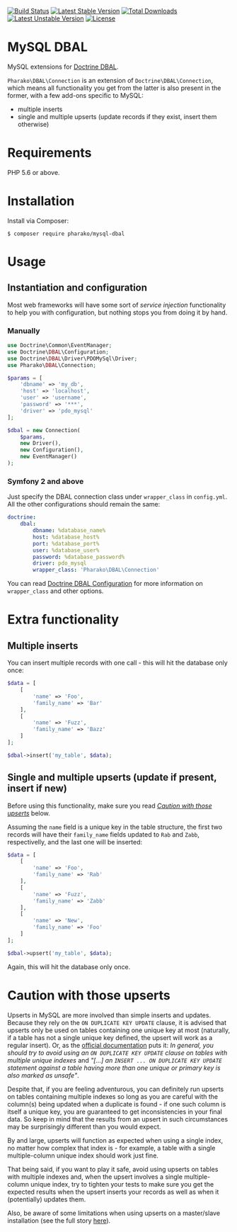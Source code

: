 [![Build Status](https://travis-ci.org/pharako/mysql-dbal.svg?branch=master)](https://travis-ci.org/pharako/mysql-dbal) [![Latest Stable Version](https://poser.pugx.org/pharako/mysql-dbal/v/stable)](https://packagist.org/packages/pharako/mysql-dbal) [![Total Downloads](https://poser.pugx.org/pharako/mysql-dbal/downloads)](https://packagist.org/packages/pharako/mysql-dbal) [![Latest Unstable Version](https://poser.pugx.org/pharako/mysql-dbal/v/unstable)](https://packagist.org/packages/pharako/mysql-dbal) [![License](https://poser.pugx.org/pharako/mysql-dbal/license)](https://packagist.org/packages/pharako/mysql-dbal)

MySQL DBAL
==========

MySQL extensions for [Doctrine DBAL](https://github.com/doctrine/dbal).

`Pharako\DBAL\Connection` is an extension of `Doctrine\DBAL\Connection`, which means all functionality you get from the latter is also present in the former, with a few add-ons specific to MySQL:

* multiple inserts
* single and multiple upserts (update records if they exist, insert them otherwise)

# Requirements

PHP 5.6 or above.

# Installation

Install via Composer:

```SHELL
$ composer require pharako/mysql-dbal
```

# Usage

## Instantiation and configuration

Most web frameworks will have some sort of *service injection* functionality to help you with configuration, but nothing stops you from doing it by hand.

### Manually

```PHP
use Doctrine\Common\EventManager;
use Doctrine\DBAL\Configuration;
use Doctrine\DBAL\Driver\PDOMySql\Driver;
use Pharako\DBAL\Connection;

$params = [
    'dbname' => 'my_db',
    'host' => 'localhost',
    'user' => 'username',
    'password' => '***',
    'driver' => 'pdo_mysql'
];

$dbal = new Connection(
    $params,
    new Driver(),
    new Configuration(),
    new EventManager()
);
```

### Symfony 2 and above

Just specify the DBAL connection class under `wrapper_class` in `config.yml`. All the other configurations should remain the same:

```YAML
doctrine:
    dbal:
        dbname: %database_name%
        host: %database_host%
        port: %database_port%
        user: %database_user%
        password: %database_password%
        driver: pdo_mysql
        wrapper_class: 'Pharako\DBAL\Connection'
```

You can read [Doctrine DBAL Configuration](http://symfony.com/doc/current/reference/configuration/doctrine.html#doctrine-dbal-configuration) for more information on `wrapper_class` and other options.

# Extra functionality

## Multiple inserts

You can insert multiple records with one call - this will hit the database only once:

```PHP
$data = [
    [
        'name' => 'Foo',
        'family_name' => 'Bar'
    ],
    [
        'name' => 'Fuzz',
        'family_name' => 'Bazz'
    ]
];

$dbal->insert('my_table', $data);
```

## Single and multiple upserts (update if present, insert if new)

Before using this functionality, make sure you read [*Caution with those upserts*](#caution-with-those-upserts) below.

Assuming the `name` field is a unique key in the table structure, the first two records will have their `family_name` fields updated to `Rab` and `Zabb`, respectivelly, and the last one will be inserted:

```PHP
$data = [
    [
        'name' => 'Foo',
        'family_name' => 'Rab'
    ],
    [
        'name' => 'Fuzz',
        'family_name' => 'Zabb'
    ],
    [
        'name' => 'New',
        'family_name' => 'Foo'
    ]
];

$dbal->upsert('my_table', $data);
```

Again, this will hit the database only once.

# Caution with those upserts

Upserts in MySQL are more involved than simple inserts and updates. Because they rely on the `ON DUPLICATE KEY UPDATE` clause, it is advised that upserts only be used on tables containing one unique key at most (naturally, if a table has not a single unique key defined, the upsert will work as a regular insert). Or, as the [official documentation](https://dev.mysql.com/doc/refman/5.7/en/insert-on-duplicate.html) puts it: *In general, you should try to avoid using an `ON DUPLICATE KEY UPDATE` clause on tables with multiple unique indexes* and *"[...] an `INSERT ... ON DUPLICATE KEY UPDATE` statement against a table having more than one unique or primary key is also marked as unsafe"*.

Despite that, if you are feeling adventurous, you can definitely run upserts on tables containing multiple indexes so long as you are careful with the column(s) being updated when a duplicate is found - if one such column is itself a unique key, you are guaranteed to get inconsistencies in your final data. So keep in mind that the results from an upsert in such circumstances may be surprisingly different than you would expect.

By and large, upserts will function as expected when using a single index, no matter how complex that index is - for example, a table with a single multiple-column unique index should work just fine.

That being said, if you want to play it safe, avoid using upserts on tables with multiple indexes and, when the upsert involves a single multiple-column unique index, try to tighten your tests to make sure you get the expected results when the upsert inserts your records as well as when it (potentially) updates them.

Also, be aware of some limitations when using upserts on a master/slave installation (see the full story [here](http://bugs.mysql.com/bug.php?id=58637)).


